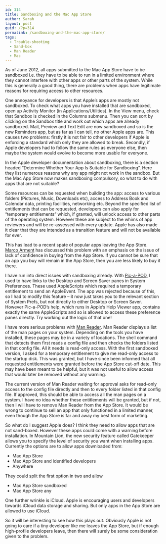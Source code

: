```yaml
---
id: 314
title: Sandboxing and the Mac App Store
author: Sarah
layout: post
guid: /?p=314
permalink: /sandboxing-and-the-mac-app-store/
tags:
  - Trouble-shooting
  - Sand-box
  - Man Reader
  - Mac
---
```

As of June 2012, all apps submitted to the Mac App Store have to be sandboxed i.e. they have to be able to run in a limited environment where they cannot interfere with other apps or other parts of the system. While this is generally a good thing, there are problems when apps have legitimate reasons for requiring access to other resources.

One annoyance for developers is that Apple&#8217;s apps are mostly not sandboxed. To check what apps you have installed that are sandboxed, open up Activity Monitor (in Applications/Utilities). In the View menu, check that Sandbox is checked in the Columns submenu. Then you can sort by clicking on the Sandbox title and work out which apps are already sandboxed. Mail, Preview and Text Edit are now sandboxed and so is the new Reminders app, but as far as I can tell, no other Apple apps are. This causes two problems: firstly it is not fair to other developers if Apple is enforcing a standard which only they are allowed to break. Secondly, if Apple developers had to follow the same rules as everyone else, then maybe the system would evolve to become more usable for everyone.

In the Apple developer documentation about sandboxing, there is a section headed &#8220;Determine Whether Your App Is Suitable for Sandboxing&#8221;. Here they list numerous reasons why any app might not work in the sandbox. But the Mac App Store now makes sandboxing compulsory, so what to do with apps that are not suitable?

Some resources can be requested when building the app: access to various folders (Pictures, Music, Downloads etc), access to Address Book and Calendar data, printing facilities, networking etc. Beyond the specified list of entitlements that can be requested, developers can also apply for &#8220;temporary entitlements&#8221; which, if granted, will unlock access to other parts of the operating system. However these are subject to the whims of app reviewers and will be re-assessed with every update. Apple has also made it clear that they are intended as a transition feature and will not be available for ever.

This has lead to a recent spate of popular apps leaving the App Store. <a href="http://www.marco.org/2012/07/26/mac-app-store-future" target="_blank">Marco Arment</a> has discussed this problem with an emphasis on the issue of lack of confidence in buying from the App Store. If you cannot be sure that an app you buy will remain in the App Store, then you are less likely to buy it there.

I have run into direct issues with sandboxing already. With <a href="http://www.picapod.com/" target="_blank">Pic-a-POD</a>, I used to have links to the Desktop and Screen Saver panes in System Preferences. These used AppleScripts which required a temporary entitlement to send an AppleEvent. The app was rejected because of this, so I had to modify this feature &#8211; it now just takes you to the relevant section of System Prefs, but not directly to either Desktop or Screen Saver. However Pic-a-POD&#8217;s help, which runs in Apple&#8217;s Help Viewer app, contains exactly the same AppleScripts and so is allowed to access these preference panes directly. Try working out the logic of that one!

I have more serious problems with <a title="Man Reader" href="/manreader/" target="_blank">Man Reader</a>. Man Reader displays a list of the man pages on your system. Depending on the tools you have installed, these pages may be in a variety of locations. The shell command that detects them first reads a config file and then checks the folders listed in that config file. All it needs is read-only access. With the first sandboxed version, I asked for a temporary entitlement to give me read-only access to the startup disk. This was granted, but I have since been informed that all requested entitlements were granted before the App Store cut-off date. This may have been meant to be helpful, but it was not useful to allow access that would later be removed without any warning.

The current version of Man Reader waiting for approval asks for read-only access to the config file directly and then to every folder listed in that config file. If approved, this should be able to access all the man pages on a system. I have no idea whether these entitlements will be granted, but if not, then I will have to remove Man Reader from the App Store. It would be wrong to continue to sell an app that only functioned in a limited manner, even though the App Store is far and away my best form of marketing.

So what do I suggest Apple does? I think they need to allow apps that are not sand-boxed. However these apps could come with a warning before installation. In Mountain Lion, the new security feature called Gatekeeper allows you to specify the level of security you want when installing apps. Currently the options are to allow apps downloaded from:

  * Mac App Store
  * Mac App Store and identified developers
  * Anywhere

They could split the first option in two and allow

  * Mac App Store sandboxed
  * Mac App Store any

One further wrinkle is iCloud. Apple is encouraging users and developers towards iCloud data storage and sharing. But only apps in the App Store are allowed to use iCloud.

So it will be interesting to see how this plays out. Obviously Apple is not going to care if a tiny developer like me leaves the App Store, but if enough high-profile developers leave, then there will surely be some consideration given to the problem.